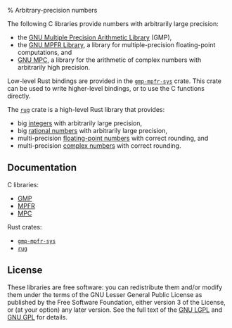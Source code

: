 % Arbitrary-precision numbers

The following C libraries provide numbers with arbitrarily large
precision:

* the [GNU Multiple Precision Arithmetic Library][gmp] (GMP),
* the [GNU MPFR Library][mpfr], a library for multiple-precision
  floating-point computations, and
* [GNU MPC][mpc], a library for the arithmetic of complex numbers with
  arbitrarily high precision.

Low-level Rust bindings are provided in the [`gmp-mpfr-sys`][sys]
crate. This crate can be used to write higher-level bindings, or to
use the C functions directly.

The [`rug`][rug] crate is a high-level Rust library that provides:

* big [integers][rug int] with arbitrarily large precision,
* big [rational numbers][rug rat] with arbitrarily large precision,
* multi-precision [floating-point numbers][rug flo] with correct
  rounding, and
* multi-precision [complex numbers][rug com] with correct rounding.

## Documentation

C libraries:

* [GMP][gmp doc]
* [MPFR][mpfr doc]
* [MPC][mpc doc]

Rust crates:

* [`gmp-mpfr-sys`][sys]
* [`rug`][rug]

## License

These libraries are free software: you can redistribute them and/or
modify them under the terms of the GNU Lesser General Public License
as published by the Free Software Foundation, either version 3 of the
License, or (at your option) any later version. See the full text of
the [GNU LGPL][lgpl] and [GNU GPL][gpl] for details.

[gmp doc]:  https://tspiteri.gitlab.io/gmp-mpfr-sys/gmp/index.html
[gmp]:      https://gmplib.org/
[gpl]:      https://www.gnu.org/licenses/gpl-3.0.html
[lgpl]:     https://www.gnu.org/licenses/lgpl-3.0.en.html
[mpc doc]:  https://tspiteri.gitlab.io/gmp-mpfr-sys/mpc/index.html
[mpc]:      http://www.multiprecision.org/
[mpfr doc]: https://tspiteri.gitlab.io/gmp-mpfr-sys/mpfr/index.html
[mpfr]:     http://www.mpfr.org/
[rug com]:  https://docs.rs/rug/*/rug/struct.Complex.html
[rug flo]:  https://docs.rs/rug/*/rug/struct.Float.html
[rug int]:  https://docs.rs/rug/*/rug/struct.Integer.html
[rug rat]:  https://docs.rs/rug/*/rug/struct.Rational.html
[rug]:      https://docs.rs/rug/
[sys]:      https://docs.rs/gmp-mpfr-sys/~1.0.8/
